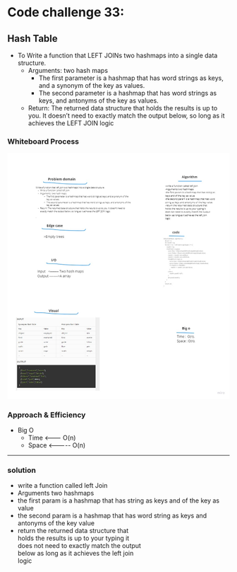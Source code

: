 # Code challenge 33:

## Hash Table
<!-- Description of the challenge -->
- To Write a function that LEFT JOINs two hashmaps into a single data structure.
   - Arguments: two hash maps
     - The first parameter is a hashmap that has word strings as keys, and a synonym of the key as values.
     - The second parameter is a hashmap that has word strings as keys, and antonyms of the key as values.
    - Return: The returned data structure that holds the results is up to you. It doesn’t need to exactly match the output below, so long as it achieves the LEFT JOIN logic

### Whiteboard Process
<!-- Embedded whiteboard image -->

![image](./assets/hashmap-left-join.jpg)

### Approach & Efficiency
<!-- What approach did you take? Discuss Why. What is the Big O space/time for this approach? -->



- Big O 
   - Time <--- O(n)
   - Space <----- O(n)

---------------------------

### solution  
- write a function called left Join  
- Arguments two hashmaps  
- the first param is a hashmap that has string as
keys and of the key as value  
- the second param is a hashmap that has word
string as keys and antonyms of the key value  
- return the returned data structure that  
holds the results is up to your typing it  
does not need to exactly match the output  
below as long as it achieves the left join  
logic  


